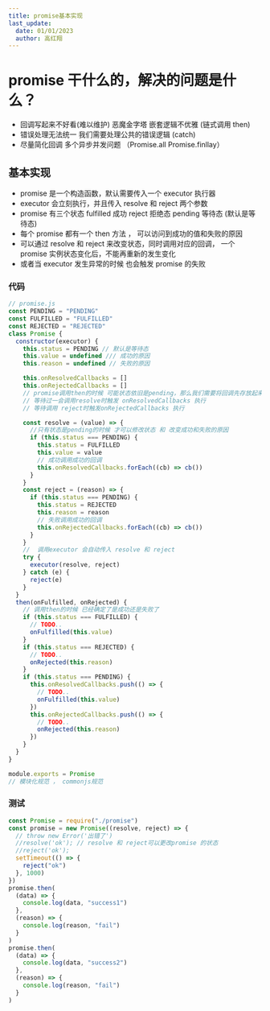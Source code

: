 ```yaml
---
title: promise基本实现
last_update:
  date: 01/01/2023
  author: 高红翔
---
```


# promise 干什么的，解决的问题是什么？

- 回调写起来不好看(难以维护) 恶魔金字塔 嵌套逻辑不优雅 (链式调用 then)
- 错误处理无法统一 我们需要处理公共的错误逻辑 (catch)
- 尽量简化回调 多个异步并发问题 （Promise.all Promise.finllay）

## 基本实现

- promise 是一个构造函数，默认需要传入一个 executor 执行器
- executor 会立刻执行，并且传入 resolve 和 reject 两个参数
- promise 有三个状态 fulfilled 成功 reject 拒绝态 pending 等待态 (默认是等待态)
- 每个 promise 都有一个 then 方法 ， 可以访问到成功的值和失败的原因
- 可以通过 resolve 和 reject 来改变状态，同时调用对应的回调， 一个 promise 实例状态变化后，不能再重新的发生变化
- 或者当 executor 发生异常的时候 也会触发 promise 的失败

### 代码

```js
// promise.js
const PENDING = "PENDING"
const FULFILLED = "FULFILLED"
const REJECTED = "REJECTED"
class Promise {
  constructor(executor) {
    this.status = PENDING // 默认是等待态
    this.value = undefined /// 成功的原因
    this.reason = undefined // 失败的原因

    this.onResolvedCallbacks = []
    this.onRejectedCallbacks = []
    // promise调用then的时候 可能状态依旧是pending，那么我们需要将回调先存放起来
    // 等待过一会调用resolve时触发 onResolvedCallbacks 执行
    // 等待调用 reject时触发onRejectedCallbacks 执行

    const resolve = (value) => {
      //只有状态是pending的时候 才可以修改状态 和 改变成功和失败的原因
      if (this.status === PENDING) {
        this.status = FULFILLED
        this.value = value
        // 成功调用成功的回调
        this.onResolvedCallbacks.forEach((cb) => cb())
      }
    }
    const reject = (reason) => {
      if (this.status === PENDING) {
        this.status = REJECTED
        this.reason = reason
        // 失败调用成功的回调
        this.onRejectedCallbacks.forEach((cb) => cb())
      }
    }
    //  调用executor 会自动传入 resolve 和 reject
    try {
      executor(resolve, reject)
    } catch (e) {
      reject(e)
    }
  }
  then(onFulfilled, onRejected) {
    // 调用then的时候 已经确定了是成功还是失败了
    if (this.status === FULFILLED) {
      // TODO..
      onFulfilled(this.value)
    }
    if (this.status === REJECTED) {
      // TODO..
      onRejected(this.reason)
    }
    if (this.status === PENDING) {
      this.onResolvedCallbacks.push(() => {
        // TODO..
        onFulfilled(this.value)
      })
      this.onRejectedCallbacks.push(() => {
        // TODO..
        onRejected(this.reason)
      })
    }
  }
}

module.exports = Promise
// 模块化规范 ， commonjs规范
```

### 测试

```js
const Promise = require("./promise")
const promise = new Promise((resolve, reject) => {
  // throw new Error('出错了')
  //resolve('ok'); // resolve 和 reject可以更改promise 的状态
  //reject('ok');
  setTimeout(() => {
    reject("ok")
  }, 1000)
})
promise.then(
  (data) => {
    console.log(data, "success1")
  },
  (reason) => {
    console.log(reason, "fail")
  }
)
promise.then(
  (data) => {
    console.log(data, "success2")
  },
  (reason) => {
    console.log(reason, "fail")
  }
)
```
